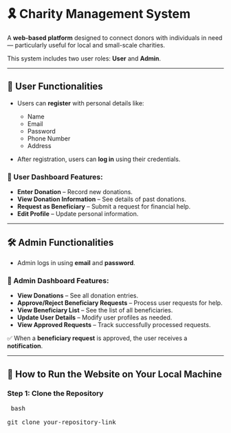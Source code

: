 # 🎗️ Charity Management System

A **web-based platform** designed to connect donors with individuals in need — particularly useful for local and small-scale charities.

This system includes two user roles: **User** and **Admin**.

---

## 👤 User Functionalities

- Users can **register** with personal details like:
  - Name  
  - Email  
  - Password  
  - Phone Number  
  - Address  

- After registration, users can **log in** using their credentials.

### 🧭 User Dashboard Features:
- **Enter Donation** – Record new donations.  
- **View Donation Information** – See details of past donations.  
- **Request as Beneficiary** – Submit a request for financial help.  
- **Edit Profile** – Update personal information.  

---

## 🛠️ Admin Functionalities

- Admin logs in using **email** and **password**.

### 🧭 Admin Dashboard Features:
- **View Donations** – See all donation entries.  
- **Approve/Reject Beneficiary Requests** – Process user requests for help.  
- **View Beneficiary List** – See the list of all beneficiaries.  
- **Update User Details** – Modify user profiles as needed.  
- **View Approved Requests** – Track successfully processed requests.  

✅ When a **beneficiary request** is approved, the user receives a **notification**.

---

## 🚀 How to Run the Website on Your Local Machine

### Step 1: Clone the Repository
<pre> bash<br>
git clone your-repository-link
</pre>

